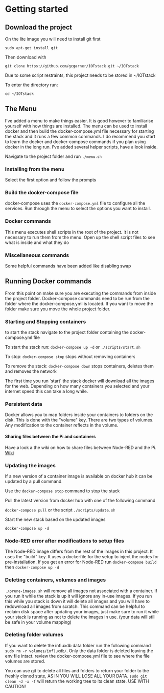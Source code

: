 # Getting started
## Download the project

On the lite image you will need to install git first 
```
sudo apt-get install git
```
Then download with
```
git clone https://github.com/gcgarner/IOTstack.git ~/IOTstack
```
Due to some script restraints, this project needs to be stored in ~/IOTstack

To enter the directory run:
```
cd ~/IOTstack
```
## The Menu
I've added a menu to make things easier. It is good however to familiarise yourself with how things are installed.
The menu can be used to install docker and then build the docker-compose.yml file necessary for starting the stack and it runs a few common commands. I do recommend you start to learn the docker and docker-compose commands if you plan using docker in the long run. I've added several helper scripts, have a look inside.

Navigate to the project folder and run `./menu.sh`

### Installing from the menu
Select the first option and follow the prompts

### Build the docker-compose file
docker-compose uses the `docker-compose.yml` file to configure all the services. Run through the menu to select the options you want to install.

### Docker commands
This menu executes shell scripts in the root of the project. It is not necessary to run them from the menu. Open up the shell script files to see what is inside and what they do

### Miscellaneous commands
Some helpful commands have been added like disabling swap

## Running Docker commands
From this point on make sure you are executing the commands from inside the project folder. Docker-compose commands need to be run from the folder where the docker-compose.yml is located. If you want to move the folder make sure you move the whole project folder.

### Starting and Stopping containers
to start the stack navigate to the project folder containing the docker-compose.yml file

To start the stack run:
`docker-compose up -d` or `./scripts/start.sh`

To stop:
`docker-compose stop` stops without removing containers

To remove the stack: 
`docker-compose down` stops containers, deletes them and removes the network

The first time you run 'start' the stack docker will download all the images for the web. Depending on how many containers you selected and your internet speed this can take a long while.

### Persistent data
Docker allows you to map folders inside your containers to folders on the disk. This is done with the "volume" key. There are two types of volumes. Any modification to the container reflects in the volume.

#### Sharing files between the Pi and containers
Have a look a the wiki on how to share files between Node-RED and the Pi. [Wiki](https://github.com/gcgarner/IOTstack/wiki/Node-RED#sharing-files-between-node-red-and-the-host)

### Updating the images
If a new version of a container image is available on docker hub it can be updated by a pull command.

Use the `docker-compose stop` command to stop the stack

Pull the latest version from docker hub with one of the following command

`docker-compose pull` or the script `./scripts/update.sh`

Start the new stack based on the updated images

`docker-compose up -d`

### Node-RED error after modifications to setup files
The Node-RED image differs from the rest of the images in this project. It uses the "build" key. It uses a dockerfile for the setup to inject the nodes for pre-installation. If you get an error for Node-RED run `docker-compose build` then `docker-compose up -d`

### Deleting containers, volumes and images

`./prune-images.sh` will remove all images not associated with a container. If you run it while the stack is up it will ignore any in-use images. If you run this while you stack is down it will delete all images and you will have to redownload all images from scratch. This command can be helpful to reclaim disk space after updating your images, just make sure to run it while your stack is running as not to delete the images in use. (your data will still be safe in your volume mapping)

### Deleting folder volumes
If you want to delete the influxdb data folder run the following command `sudo rm -r volumes/influxdb/`. Only the data folder is deleted leaving the env file intact. review the docker-compose.yml file to see where the file volumes are stored.

You can use git to delete all files and folders to return your folder to the freshly cloned state, AS IN YOU WILL LOSE ALL YOUR DATA.
`sudo git clean -d -x -f` will return the working tree to its clean state. USE WITH CAUTION!